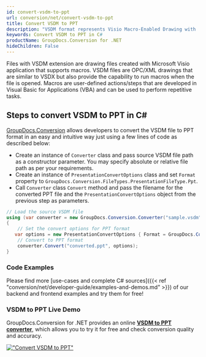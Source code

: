 ```yaml
---
id: convert-vsdm-to-ppt
url: conversion/net/convert-vsdm-to-ppt
title: Convert VSDM to PPT
description: "VSDM format represents Visio Macro-Enabled Drawing with .vsdm extension. Learn how to convert VSDM to PPT file programmatically in C# language using GroupDocs.Conversion for .NET library."
keywords: Convert VSDM to PPT in C#
productName: GroupDocs.Conversion for .NET
hideChildren: False
---
```


Files with VSDM extension are drawing files created with Microsoft Visio application that supports macros. VSDM files are OPC/XML drawings that are similar to VSDX but also provide the capability to run macros when the file is opened. Macros are user-defined actions/steps that are developed in Visual Basic for Applications (VBA) and can be used to perform repetitive tasks.

## Steps to convert VSDM to PPT in C#

[GroupDocs.Conversion](https://products.groupdocs.com/conversion/net) allows developers to convert the VSDM file to PPT format in an easy and intuitive way just using a few lines of code as described below:

* Create an instance of `Converter` class and pass source VSDM file path as a constructor parameter. You may specify absolute or relative file path as per your requirements. 
* Create an instance of `PresentationConvertOptions` class and set `Format` property to `GroupDocs.Conversion.FileTypes.PresentationFileType.Ppt`.
* Call `Converter` class `Convert` method and pass the filename for the converted PPT file and the `PresentationConvertOptions` object from the previous step as parameters.

```csharp
// Load the source VSDM file
using (var converter = new GroupDocs.Conversion.Converter("sample.vsdm"))
{
    // Set the convert options for PPT format
   var options = new PresentationConvertOptions { Format = GroupDocs.Conversion.FileTypes.PresentationFileType.Ppt };
    // Convert to PPT format
    converter.Convert("converted.ppt", options);
}
```

### Code Examples

Please find more [use-cases and complete C# sources]({{< ref "conversion/net/developer-guide/examples-and-demos.md" >}}) of our backend and frontend examples and try them for free!

### VSDM to PPT Live Demo

GroupDocs.Conversion for .NET provides an online [**VSDM to PPT converter**](https://products.groupdocs.app/conversion/vsdm-to-ppt), which allows you to try it for free and check conversion quality and accuracy.

[!["Convert VSDM to PPT"](conversion/net/images/convert-to-ppt/convert-vsdm-to-ppt.png)](https://products.groupdocs.app/conversion/vsdm-to-ppt)